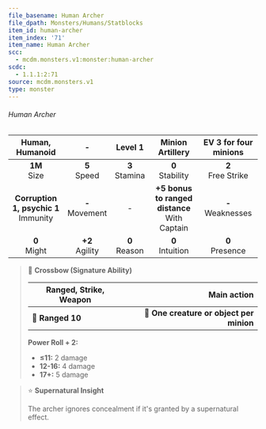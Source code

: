 ```yaml
---
file_basename: Human Archer
file_dpath: Monsters/Humans/Statblocks
item_id: human-archer
item_index: '71'
item_name: Human Archer
scc:
  - mcdm.monsters.v1:monster:human-archer
scdc:
  - 1.1.1:2:71
source: mcdm.monsters.v1
type: monster
---
```


###### Human Archer

|              Human, Humanoid              |          -          |      Level 1       |                 Minion Artillery                  | EV 3 for four minions  |
| :---------------------------------------: | :-----------------: | :----------------: | :-----------------------------------------------: | :--------------------: |
|             **1M**<br/> Size              |  **5**<br/> Speed   | **3**<br/> Stamina |               **0**<br/> Stability                | **2**<br/> Free Strike |
| **Corruption 1, psychic 1**<br/> Immunity | **-**<br/> Movement |         -          | **+5 bonus to ranged distance**<br/> With Captain | **-**<br/> Weaknesses  |
|             **0**<br/> Might              | **+2**<br/> Agility | **0**<br/> Reason  |               **0**<br/> Intuition                |  **0**<br/> Presence   |

<!-- -->
> 🏹 **Crossbow (Signature Ability)**
>
> | **Ranged, Strike, Weapon** |                          **Main action** |
> | -------------------------- | ---------------------------------------: |
> | **📏 Ranged 10**           | **🎯 One creature or object per minion** |
>
> **Power Roll + 2:**
>
> - **≤11:** 2 damage
> - **12-16:** 4 damage
> - **17+:** 5 damage

<!-- -->
> ⭐️ **Supernatural Insight**
>
> The archer ignores concealment if it's granted by a supernatural effect.
